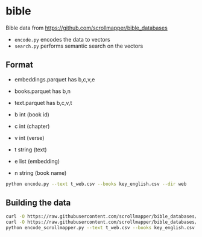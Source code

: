 # bible

Bible data from https://github.com/scrollmapper/bible_databases

- `encode.py` encodes the data to vectors
- `search.py` performs semantic search on the vectors

## Format

- embeddings.parquet has b,c,v,e
- books.parquet has b,n
- text.parquet has b,c,v,t

- b int (book id)
- c int (chapter)
- v int (verse)
- t string (text)
- e list<float> (embedding)
- n string (book name)

```bash
python encode.py --text t_web.csv --books key_english.csv --dir web
```

## Building the data

```bash
curl -O https://raw.githubusercontent.com/scrollmapper/bible_databases/master/csv/t_web.csv
curl -O https://raw.githubusercontent.com/scrollmapper/bible_databases/master/csv/key_english.csv
python encode_scrollmapper.py --text t_web.csv --books key_english.csv --dir web
```

